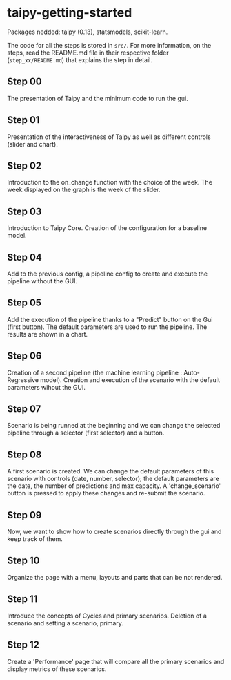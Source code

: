 # taipy-getting-started
Packages nedded: taipy (0.13), statsmodels, scikit-learn.

The code for all the steps is stored in `src/`. For more information, on the steps, read the README.md file in their respective folder (`step_xx/README.md`) that explains the step in detail.

## Step 00

The presentation of Taipy and the minimum code to run the gui.

## Step 01

Presentation of the interactiveness of Taipy as well as different controls (slider and chart).

## Step 02

Introduction to the on_change function with the choice of the week. The week displayed on the graph is the week of the slider.

## Step 03

Introduction to Taipy Core. Creation of the configuration for a baseline model.

## Step 04

Add to the previous config, a pipeline config to create and execute the pipeline without the GUI. 

## Step 05

Add the execution of the pipeline thanks to a "Predict" button on the Gui (first button). The default parameters are used to run the pipeline. The results are shown in a chart.

## Step 06

Creation of a second pipeline (the machine learning pipeline : Auto-Regressive model). Creation and execution of the scenario with the default parameters wihout the GUI.

## Step 07

Scenario is being runned at the beginning and we can change the selected pipeline through a selector (first selector) and a button.

## Step 08

A first scenario is created. We can change the default parameters of this scenario with controls (date, number, selector); the default parameters are the date, the number of predictions and max capacity. A 'change_scenario' button is pressed to apply these changes and re-submit the scenario.

## Step 09

Now, we want to show how to create scenarios directly through the gui and keep track of them.

## Step 10

Organize the page with a menu, layouts and parts that can be not rendered.

## Step 11

Introduce the concepts of Cycles and primary scenarios. Deletion of a scenario and setting a scenario, primary.

## Step 12

Create a 'Performance' page that will compare all the primary scenarios and display metrics of these scenarios.
